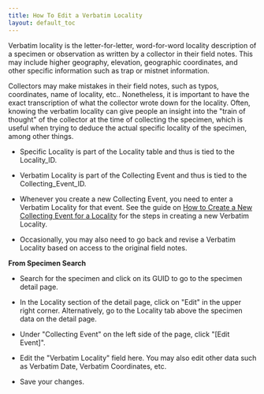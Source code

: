 ```yaml
---
title: How To Edit a Verbatim Locality
layout: default_toc
---
```


Verbatim locality is the letter-for-letter, word-for-word locality description of a specimen or observation as written by a collector in their field notes. This may include higher geography, elevation, geographic coordinates, and other specific information such as trap or mistnet information.

Collectors may make mistakes in their field notes, such as typos, coordinates, name of locality, etc.. Nonetheless, it is important to have the exact transcription of what the collector wrote down for the locality. Often, knowing the verbatim locality can give people an insight into the "train of thought" of the collector at the time of collecting the specimen, which is useful when trying to deduce the actual specific locality of the specimen, among other things.

* Specific Locality is part of the Locality table and thus is tied to the Locality_ID.

* Verbatim Locality is part of the Collecting Event and thus is tied to the Collecting_Event_ID.

* Whenever you create a new Collecting Event, you need to enter a Verbatim Locality for that event. See the guide on [How to Create a New Collecting Event for a Locality](https://github.com/ArctosDB/documentation-wiki/wiki/How-to-Create-a-New-Collecting-Event-for-a-Locality) for the steps in creating a new Verbatim Locality.

* Occasionally, you may also need to go back and revise a Verbatim Locality based on access to the original field notes.

**From Specimen Search**

* Search for the specimen and click on its GUID to go to the specimen detail page.

* In the Locality section of the detail page, click on "Edit" in the upper right corner. Alternatively, go to the Locality tab above the specimen data on the detail page.

* Under "Collecting Event" on the left side of the page, click "[Edit Event]".

* Edit the "Verbatim Locality" field here. You may also edit other data such as Verbatim Date, Verbatim Coordinates, etc.

* Save your changes.
